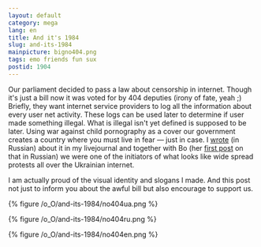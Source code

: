 ```yaml
---
layout: default
category: mega
lang: en
title: And it's 1984
slug: and-its-1984
mainpicture: bigno404.png
tags: emo friends fun sux 
postid: 1904
---
```



Our parliament decided to pass a law about censorship in internet. Though it's just a bill now it was voted for by 404 deputies (irony of fate, yeah ;) Briefly, they want internet service providers to log all the information about every user net activity. These logs can be used later to determine if user made something illegal. What is illegal isn't yet defined is supposed to be later. <!--more-->Using war against child pornography as a cover our government creates a country where you must live in fear — just in case. I [wrote](http://genn-org.livejournal.com/90529.html) (in Russian) about it in my livejournal and together with Bo (her [first post](http://deinde.livejournal.com/176744.html) on that in Russian) we were one of the initiators of what looks like wide spread protests all over the Ukrainian internet.

I am actually proud of the visual identity and slogans I made. And this post not just to inform you about the awful bill but also encourage to support us.



{% figure /o_O/and-its-1984/no404ua.png %}



{% figure /o_O/and-its-1984/no404ru.png %}



{% figure /o_O/and-its-1984/no404en.png %}

